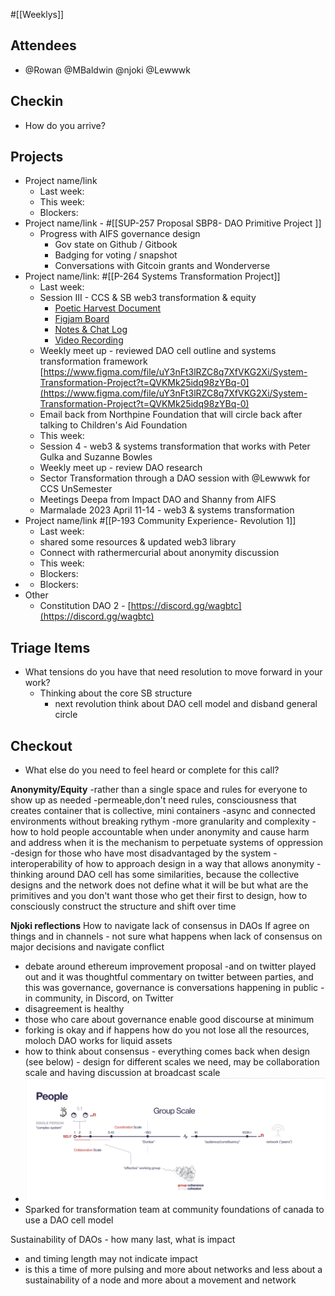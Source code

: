 #[[Weeklys]] 
## Attendees
- @Rowan  @MBaldwin @njoki @Lewwwk 

## Checkin
- How do you arrive?

## Projects
- Project name/link
	- Last week:
	- This week:
	- Blockers:
- Project name/link - #[[SUP-257 Proposal SBP8- DAO Primitive Project
]]
	-  Progress with AIFS governance design
		- Gov state on Github / Gitbook
		- Badging for voting / snapshot
		- Conversations with Gitcoin grants and Wonderverse
- Project name/link: #[[P-264 Systems Transformation Project]] 
	- Last week:
	- Session III - CCS & SB web3 transformation & equity 
		- [Poetic Harvest Document](https://docs.google.com/document/d/1k29fgg75OVpv3mG4cqTZUlusDR-mtB_pufQa_rc9MV0/edit)
		- [Figjam Board](https://www.figma.com/file/uY3nFt3lRZC8q7XfVKG2Xi/System-Transformation-Project?node-id=367%3A443&t=iYYKNSiG6snlnLy3-0)
		- [Notes & Chat Log](https://docs.google.com/document/d/1GSibtWmOGZvb25Qx1oqhWoAy4AsmgP3yvEQ2k0JHOog/edit?usp=sharing)
		- [Video Recording](https://drive.google.com/file/d/1pXrnOg0_pEBQBnqQRDSzGsx11TwoIrYC/view?usp=sharing)
	- Weekly meet up - reviewed DAO cell outline and systems transformation framework [https://www.figma.com/file/uY3nFt3lRZC8q7XfVKG2Xi/System-Transformation-Project?t=QVKMk25idq98zYBq-0](https://www.figma.com/file/uY3nFt3lRZC8q7XfVKG2Xi/System-Transformation-Project?t=QVKMk25idq98zYBq-0) 
	- Email back from Northpine Foundation that will circle back after talking to Children's Aid Foundation 
	- This week:
	- Session 4 - web3 & systems transformation that works with Peter Gulka and Suzanne Bowles
	- Weekly meet up - review DAO research
	- Sector Transformation through a DAO session with @Lewwwk for CCS UnSemester
	- Meetings Deepa from Impact DAO and Shanny from AIFS
	- Marmalade 2023 April 11-14 - web3 & systems transformation 
- Project name/link #[[P-193 Community Experience- Revolution 1]] 
	- Last week:
	- shared some resources & updated web3 library 
	- Connect with rathermercurial about anonymity discussion
	- This week:
	- Blockers:
- 
	- Blockers:
- Other
	- Constitution DAO 2 - [https://discord.gg/wagbtc](https://discord.gg/wagbtc) 

## Triage Items
- What tensions do you have that need resolution to move forward in your work?
	- Thinking about the core SB structure 
		- next revolution think about DAO cell model and disband general circle 

## Checkout
- What else do you need to feel heard or complete for this call?


**Anonymity/Equity**
-rather than a single space and rules for everyone to show up as needed
-permeable,don't need rules, consciousness that creates container that is collective, mini containers
-async and connected environments without breaking rythym
-more granularity and complexity 
-how to hold people accountable when under anonymity and cause harm and address when it is the mechanism to perpetuate systems of oppression 
-design for those who have most disadvantaged by the system 
-interoperability of how to approach design in a way that allows anonymity 
-thinking around DAO cell has some similarities, because the collective designs and the network does not define what it will be but what are the primitives and you don't want those who get their first to design, how to consciously construct the structure and shift over time 

**Njoki reflections**
How to navigate lack of consensus in DAOs
If agree on things and in channels - not sure what happens when lack of consensus on major decisions and navigate conflict
- debate around ethereum improvement proposal -and on twitter played out and it was thoughtful commentary on twitter between parties, and this was governance, governance is conversations happening in public - in community, in Discord, on Twitter
- disagreement is healthy 
- those who care about governance enable good discourse at minimum
- forking is okay and if happens how do you not lose all the resources, moloch DAO works for liquid assets 
- how to think about consensus - everything comes back when design (see below) - design for different scales we need, may be collaboration scale and having discussion at broadcast scale 
- ![image.png](attachments/cfdf8d6f-eee3-4f63-9e20-21154ae14a09.png)
- Sparked for transformation team at community foundations of canada to use a DAO cell model 

Sustainability of DAOs - how many last, what is impact
- and timing length may not indicate impact
- is this a time of more pulsing and more about networks and less about a sustainability of a node and more about a movement and network

